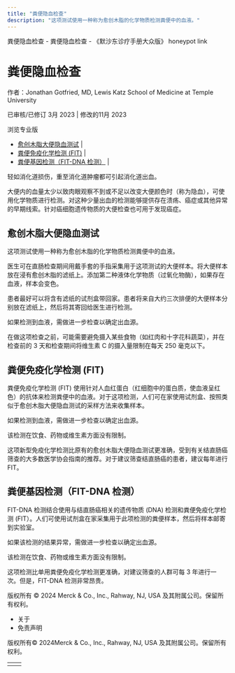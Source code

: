```yaml
---
title: "粪便隐血检查"
description: "这项测试使用一种称为愈创木脂的化学物质检测粪便中的血液。"
---
```


﻿粪便隐血检查 \- 粪便隐血检查 \- 《默沙东诊疗手册大众版》 honeypot link

# 粪便隐血检查

作者：Jonathan Gotfried, MD, Lewis Katz School of Medicine at Temple University

已审核/已修订 3月 2023 \| 修改的11月 2023

浏览专业版

- [愈创木脂大便隐血测试](#愈创木脂大便隐血测试_v77982642_zh) \|
- [粪便免疫化学检测 (FIT)](#粪便免疫化学检测-(FIT)_v77982649_zh) \|
- [粪便基因检测（FIT-DNA 检测）](#粪便基因检测（FIT-DNA-检测）_v77982656_zh) \|

轻如消化道损伤，重至消化道肿瘤都可引起消化道出血。

大便内的血量太少以致肉眼观察不到或不足以改变大便颜色时（称为隐血），可使用化学物质进行检测。对这种少量出血的检测能够提供存在溃疡、癌症或其他异常的早期线索。针对癌细胞遗传物质的大便检查也可用于发现癌症。

## 愈创木脂大便隐血测试

这项测试使用一种称为愈创木脂的化学物质检测粪便中的血液。

医生可在直肠检查期间用戴手套的手指采集用于这项测试的大便样本。将大便样本放在浸有愈创木脂的滤纸上。添加第二种液体化学物质（过氧化物酶），如果存在血液，样本会变色。

患者最好可以将含有滤纸的试剂盒带回家。患者将来自大约三次排便的大便样本分别放在滤纸上，然后将其寄回给医生进行检测。

如果检测到血液，需做进一步检查以确定出血源。

在做这项检查之前，可能需要避免摄入某些食物（如红肉和十字花科蔬菜），并在检查前的 3 天和检查期间将维生素 C 的摄入量限制在每天 250 毫克以下。

## 粪便免疫化学检测 (FIT)

粪便免疫化学检测 (FIT) 使用针对人血红蛋白（红细胞中的蛋白质，使血液呈红色）的抗体来检测粪便中的血液。对于这项检测，人们可在家使用试剂盒、按照类似于愈创木脂大便隐血测试的采样方法来收集样本。

如果检测到血液，需做进一步检查以确定出血源。

该检测在饮食、药物或维生素方面没有限制。

这项新型免疫化学检测比原有的愈创木脂大便隐血测试更准确，受到有关结直肠癌筛查的大多数医学协会指南的推荐。对于建议筛查结直肠癌的患者，建议每年进行 FIT。

## 粪便基因检测（FIT-DNA 检测）

FIT-DNA 检测结合使用与结直肠癌相关的遗传物质 (DNA) 检测和粪便免疫化学检测 (FIT）。人们可使用试剂盒在家采集用于此项检测的粪便样本，然后将样本邮寄到实验室。

如果该检测的结果异常，需做进一步检查以确定出血源。

该检测在饮食、药物或维生素方面没有限制。

这项检测比单用粪便免疫化学检测更准确，对建议筛查的人群可每 3 年进行一次。但是，FIT-DNA 检测非常昂贵。



版权所有 © 2024
Merck & Co., Inc., Rahway, NJ, USA 及其附属公司。保留所有权利。

- 关于
- 免责声明

版权所有© 2024Merck & Co., Inc., Rahway, NJ, USA 及其附属公司。保留所有权利。

|     |     |
| --- | --- |
|  |  |